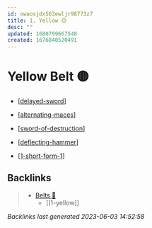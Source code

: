 ```yaml
---
id: owaosjdx563ewljr98773z7
title: 1. Yellow 🟡
desc: ""
updated: 1680799667548
created: 1676840520491
---
```


# Yellow Belt 🟡

- [[delayed-sword]]
- [[alternating-maces]]
- [[sword-of-destruction]]
- [[deflecting-hammer]]

- [[1-short-form-1]]


[//begin]: # "Autogenerated link references for markdown compatibility"
[delayed-sword]: ../techniques/delayed-sword "Delayed Sword"
[alternating-maces]: ../techniques/alternating-maces "Alternating Maces"
[sword-of-destruction]: ../techniques/sword-of-destruction "Sword of Destruction"
[deflecting-hammer]: ../techniques/deflecting-hammer "Deflecting Hammer"
[1-short-form-1]: ../forms/1-short-form-1 "Short Form 1"
[//end]: # "Autogenerated link references"

## Backlinks

> - [Belts 🥋](..\belts.md)
>   - [[1-yellow]]

_Backlinks last generated 2023-06-03 14:52:58_
